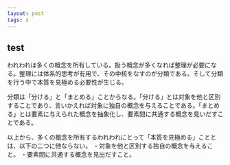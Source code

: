 ```yaml
---
layout: post
tags: x
---
```


## test
われわれは多くの概念を所有している。扱う概念が多くなれば整理が必要になる。整理には体系的思考が有用で、その中核をなすのが分類である。そして分類を行う中で本質を見極める必要性が生じる。

分類は「分ける」と「まとめる」ことからなる。「分ける」とは対象を他と区別することであり、言いかえれば対象に独自の概念を与えることである。「まとめる」とは要素に与えられた概念を抽象化し、要素間に共通する概念を見いだすことである。

以上から、多くの概念を所有するわれわれにとって「本質を見極める」こととは、以下の二つに他ならない。
・対象を他と区別する独自の概念を与えること。
・要素間に共通する概念を見出だすこと。
